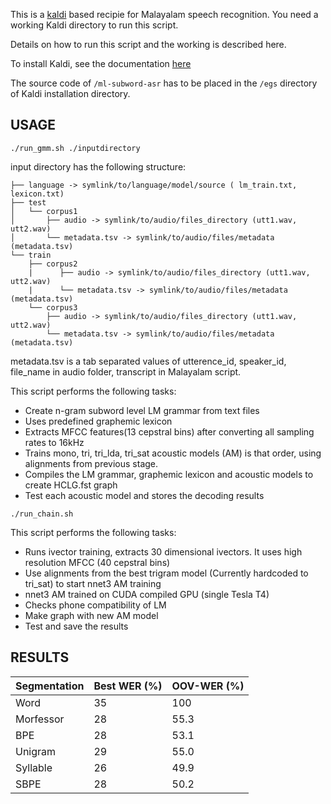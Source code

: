 This is a [kaldi](https://kaldi-asr.org/) based recipie for Malayalam speech recognition. You need a working Kaldi directory to run this script.

Details on how to run this script and the working is described here.

To install Kaldi, see the documentation [here](https://kaldi-asr.org/doc/install.html)

The source code of `/ml-subword-asr` has to be placed in the `/egs` directory of Kaldi installation directory.

## USAGE

`./run_gmm.sh ./inputdirectory`

input directory has the following structure:
```
├── language -> symlink/to/language/model/source ( lm_train.txt, lexicon.txt)
├── test
│   └── corpus1
│       ├── audio -> symlink/to/audio/files_directory (utt1.wav, utt2.wav)
│       └── metadata.tsv -> symlink/to/audio/files/metadata (metadata.tsv)
└── train
    ├── corpus2
    |      ├── audio -> symlink/to/audio/files_directory (utt1.wav, utt2.wav)
    |      └── metadata.tsv -> symlink/to/audio/files/metadata (metadata.tsv)
    └── corpus3
        ├── audio -> symlink/to/audio/files_directory (utt1.wav, utt2.wav)
        └── metadata.tsv -> symlink/to/audio/files/metadata (metadata.tsv)
```
metadata.tsv is a tab separated values of utterence_id, speaker_id, file_name in audio folder, transcript in Malayalam script.

This script performs the following tasks:

- Create n-gram subword level LM grammar from text files
- Uses predefined graphemic lexicon
- Extracts MFCC features(13 cepstral bins) after converting all sampling rates to 16kHz
- Trains mono, tri, tri_lda, tri_sat acoustic models (AM) is that order, using alignments from previous stage.
- Compiles the LM grammar, graphemic lexicon and acoustic models to create HCLG.fst graph
- Test each acoustic model and stores the decoding results



`./run_chain.sh`

This script performs the following tasks:

- Runs ivector training, extracts 30 dimensional ivectors. It uses high resolution MFCC (40 cepstral bins)
- Use alignments from the best trigram model (Currently hardcoded to tri_sat) to start nnet3 AM training
- nnet3 AM trained on CUDA compiled GPU (single Tesla T4)
- Checks phone compatibility of LM
- Make graph with new AM model
- Test and save the results

## RESULTS

|Segmentation| Best WER (%)| OOV-WER (%)|
|---         |---        |---       |
|Word        |35         |100       |
|Morfessor   |28         |55.3      |
|BPE         |28         |53.1      |
|Unigram     |29         |55.0      |
|Syllable    |26         |49.9      |
|SBPE        |28         |50.2      |

